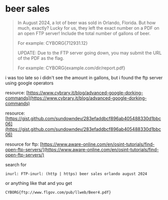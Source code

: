 # beer sales

> In August 2024, a lot of beer was sold in Orlando, Florida. But how much, exactly? Lucky for us, they left the exact number on a PDF on an open FTP server! Include the total number of gallons of beer.
>
> For example: CYBORG{712931.12}
>
> UPDATE: Due to the FTP server going down, you may submit the URL of the PDF as the flag.
>
> For example: CYBORG{example.com/dir/report.pdf}

i was too late so i didn't see the amount in gallons, but i found the ftp server using google operators

resource: [https://www.cybrary.it/blog/advanced-google-dorking-commands](https://www.cybrary.it/blog/advanced-google-dorking-commands)

resource: [https://gist.github.com/sundowndev/283efaddbcf896ab405488330d1bbc06](https://gist.github.com/sundowndev/283efaddbcf896ab405488330d1bbc06)


resource for ftp: [https://www.aware-online.com/en/osint-tutorials/find-open-ftp-servers/](https://www.aware-online.com/en/osint-tutorials/find-open-ftp-servers/)

search for 
```
inurl: FTP-inurl: (http | https) beer sales orlando august 2024
```
or anything like that and you get 

```
CYBORG{ftp://www.flgov.com/pub/llweb/Beer4.pdf}
```

